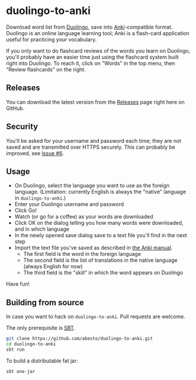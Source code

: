 duolingo-to-anki
================

Download word list from [Duolingo](http://duolingo.com), save into [Anki](http://ankisrs.net/)-compatible format. Duolingo is an online language learning tool; Anki is a flash-card application useful for practicing your vocabulary.

If you only want to do flashcard reviews of the words you learn on Duolingo, you'll probably have an easier time just using the flashcard system built right into Duolingo. To reach it, click on "Words" in the top menu, then "Review flashcards" on the right.

## Releases

You can download the latest version from the [Releases](https://github.com/abesto/duolingo-to-anki/releases/) page right here on GitHub.

## Security
You'll be asked for your username and password each time; they are not saved and are transmitted over HTTPS securely. This can probably be improved, see [Issue #6](https://github.com/abesto/duolingo-to-anki/issues/6).

## Usage
 * On Duolingo, select the language you want to use as the foreign language. (Limitation: currently English is always the "native" language in `duolingo-to-anki`.)
 * Enter your Duolingo username and password
 * Click Go!
 * Watch (or go for a coffee) as your words are downloaded
 * Click OK on the dialog telling you how many words were downloaded, and in which language
 * In the newly opened save dialog save to a text file you'll find in the next step
 * Import the text file you've saved as described in [the Anki manual](http://ankisrs.net/docs/manual.html#importing). 
   * The first field is the word in the foreign language
   * The second field is the list of translations in the native language (always English for now)
   * The third field is the "skill" in which the word appears on Duolingo
   
Have fun!

## Building from source

In case you want to hack on `duolingo-to-anki`. Pull requests are welcome.

The only prerequisite is [SBT](http://www.scala-sbt.org/).

```sh
git clone https://github.com/abesto/duolingo-to-anki.git
cd duolingo-to-anki
sbt run
```

To build a distributable fat jar:

```sh
sbt one-jar
```
